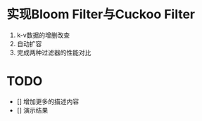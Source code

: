 # 实现Bloom Filter与Cuckoo Filter

1. k-v数据的增删改查
2. 自动扩容
3. 完成两种过滤器的性能对比

# TODO
- [] 增加更多的描述内容
- [] 演示结果